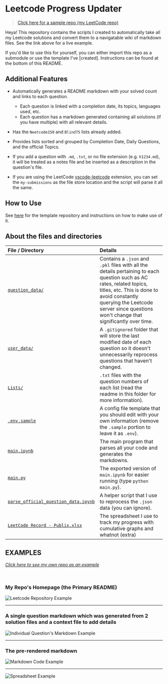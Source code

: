 # Leetcode Progress Updater

> [Click here for a sample repo (my LeetCode repo)](https://github.com/Zanger67/leetcode)

Heya! This repository contains the scripts I created to automatically take all my Leetcode solutions and convert them to a navigatable wiki of markdown files. See the link above for a live example.

If you'd like to use this for yourself, you can either import this repo as a submodule or use the template I've [created]. Instructions can be found at the bottom of this README.

<!-- To create a readme, input your information and the directory path and run [`main.ipynb`](main.ipynb). -->

<!-- Insert gif of it running and creating all the markdowns -->

## Additional Features

-   Automatically generates a README markdown with your solved count and links to each question.
    -   Each question is linked with a completion date, its topics, languages used, etc.
    -   Each question has a markdown generated containing all solutions (if you have multiple) with all relevant details.
-   Has the `Neetcode150` and `Blind75` lists already added.
-   Provides lists sorted and grouped by Completion Date, Daily Questions, and the official Topics.

-   If you add a question with `.md`, `.txt`, or no file extension (e.g. `h1234.md`), it will be treated as a notes file and be inserted as a description in the question's file. 
-   If you are using the LeetCode [vscode-leetcode](https://github.com/LeetCode-OpenSource/vscode-leetcode/tree/master) extension, you can set the `my-submissions` as the file store location and the script will parse it all the same.

## How to Use

See [here](https://github.com/Zanger67/leetcode-template/tree/main) for the template repository and instructions on how to make use of it.


## About the files and directories

| File / Directory                                                           | Details                                                                                                                                                                                                                                                      |
| :------------------------------------------------------------------------- | :----------------------------------------------------------------------------------------------------------------------------------------------------------------------------------------------------------------------------------------------------------- |
| [`question_data/`](question_data/)                                         | Contains a `.json` and `.pkl` files with all the details pertaining to each question such as AC rates, related topics, titles, etc. This is done to avoid constantly querying the Leetcode server since questions won't change that significantly over time. |
| [`user_data/`](user_data/)                                                 | A `.gitignored` folder that will store the last modified date of each question so it doesn't unnecessarily reprocess questions that haven't changed.                                                                                                         |
| [`Lists/`](Lists/)                                                         | `.txt` files with the question numbers of each list (read the readme in this folder for more information).                                                                                                                                                   |
| [`.env.sample`](.env.sample)                                               | A config file template that you should edit with your own information (remove the `.sample` portion to leave it as `.env`).                                                                                                                                  |
| [`main.ipynb`](main.ipynb)                                                 | The main program that parses all your code and generates the markdowns.                                                                                                                                                                                      |
| [`main.py`](main.py)                                                       | The exported version of `main.ipynb` for easier running (type `python main.py`).                                                                                                                                                                             |
| [`parse_official_question_data.ipynb`](parse_official_question_data.ipynb) | A helper script that I use to reprocess the `.json` data (you can ignore).                                                                                                                                                                                   |
| [`LeetCode Record - Publix.xlsx`](<LeetCode Record - Publix.xlsx>)         | The spreadsheet I use to track my progress with cumulative graphs and whatnot (extra)                                                                                                                                                                        |

## EXAMPLES

_[Click here to see my own repo as an example](https://github.com/Zanger67/leetcode)_

</br>

### My Repo's Homepage (the Primary README)

![Leetcode Repository Example](misc/eg_front_page.png?raw=true)

---

### A single question markdown which was generated from 2 solution files and a context file to add details

![Individual Question's Markdown Example](misc/eg_individual_question_markdown.png?raw=true)

---

### The pre-rendered markdown

![Markdown Code Example](misc/eg_markdown_code.png?raw=true)

---

![Spreadsheet Example](misc/spreadsheet_stats.png?raw=true)

<!-- ---

</br>
</br>

![Mediums Eg](misc/image.png?raw=true)

</br> -->

<!-- ---

</br>
</br>

_View of the actual markdown before being rendered_
![Markdown Code](misc/image-2.png?raw=true) -->

<!-- ---

</br>
</br>

_View of my stats spreadsheet that I used to track my progress_
![Stats from Excel Example](misc/image-3.png?raw=true) -->
